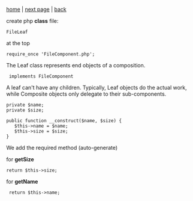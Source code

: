 [home](/page01.md) | [next page](/page04.md) | [back](/page02.md)

create php **class** file:
```
FileLeaf
```
at the top
```
require_once 'FileComponent.php';
```
The Leaf class represents end objects of a composition. 
```
 implements FileComponent 
```
A leaf can't have any children. 
Typically, Leaf objects do the actual work, while Composite objects only delegate to their sub-components.
```
private $name;
private $size;

public function __construct($name, $size) {
   $this->name = $name;
   $this->size = $size;
}
```
We add the required method (auto-generate)

for **getSize**
```
return $this->size;
```
for **getName**
```
 return $this->name;
```


